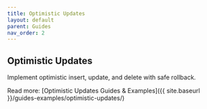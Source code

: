 ```yaml
---
title: Optimistic Updates
layout: default
parent: Guides
nav_order: 2
---
```


## Optimistic Updates

Implement optimistic insert, update, and delete with safe rollback.

Read more: [Optimistic Updates Guides & Examples]({{ site.baseurl }}/guides-examples/optimistic-updates/)
